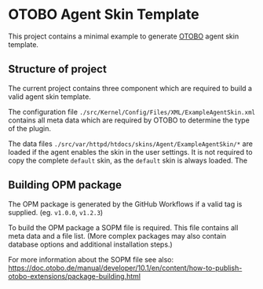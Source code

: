 # OTOBO Agent Skin Template
This project contains a minimal example to generate [OTOBO](https://github.com/RotherOSS/otobo) agent skin template.

## Structure of project 
The current project contains three component which are required to build a valid agent skin template.

The configuration file `./src/Kernel/Config/Files/XML/ExampleAgentSkin.xml` contains all meta data which are required by OTOBO to determine the 
type of the plugin. 

The data files `./src/var/httpd/htdocs/skins/Agent/ExampleAgentSkin/*` are loaded if the agent enables the skin in the user settings. 
It is not required to copy the complete `default` skin, as the `default` skin is always loaded. The 




## Building OPM package
The OPM package is generated by the GitHub Workflows if a valid tag is supplied. (eg. `v1.0.0`, `v1.2.3`)

To build the OPM package a SOPM file is required. This file contains all meta data and a file list. 
(More complex packages may also contain database options and additional installation steps.)

For more information about the SOPM file see also:
https://doc.otobo.de/manual/developer/10.1/en/content/how-to-publish-otobo-extensions/package-building.html



